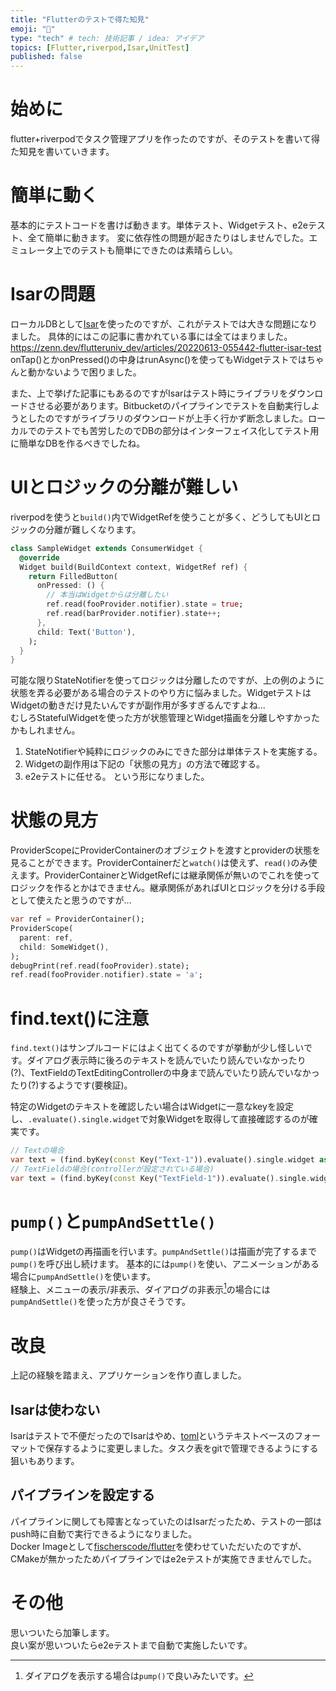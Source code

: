 ```yaml
---
title: "Flutterのテストで得た知見"
emoji: "🦁"
type: "tech" # tech: 技術記事 / idea: アイデア
topics: [Flutter,riverpod,Isar,UnitTest]
published: false
---
```

# 始めに
flutter+riverpodでタスク管理アプリを作ったのですが、そのテストを書いて得た知見を書いていきます。

# 簡単に動く
基本的にテストコードを書けば動きます。単体テスト、Widgetテスト、e2eテスト、全て簡単に動きます。
変に依存性の問題が起きたりはしませんでした。エミュレータ上でのテストも簡単にできたのは素晴らしい。

# Isarの問題
ローカルDBとして[Isar](https://pub.dev/packages/isar)を使ったのですが、これがテストでは大きな問題になりました。
具体的にはこの記事に書かれている事には全てはまりました。  
https://zenn.dev/flutteruniv_dev/articles/20220613-055442-flutter-isar-test  
onTap()とかonPressed()の中身はrunAsync()を使ってもWidgetテストではちゃんと動かないようで困りました。

また、上で挙げた記事にもあるのですがIsarはテスト時にライブラリをダウンロードさせる必要があります。Bitbucketのパイプラインでテストを自動実行しようとしたのですがライブラリのダウンロードが上手く行かず断念しました。ローカルでのテストでも苦労したのでDBの部分はインターフェイス化してテスト用に簡単なDBを作るべきでしたね。

# UIとロジックの分離が難しい
riverpodを使うと`build()`内でWidgetRefを使うことが多く、どうしてもUIとロジックの分離が難しくなります。
```dart
class SampleWidget extends ConsumerWidget {
  @override
  Widget build(BuildContext context, WidgetRef ref) {
    return FilledButton(
      onPressed: () {
        // 本当はWidgetからは分離したい
        ref.read(fooProvider.notifier).state = true;
        ref.read(barProvider.notifier).state++;
      },
      child: Text('Button'),
    );
  }
}
```
可能な限りStateNotifierを使ってロジックは分離したのですが、上の例のように状態を弄る必要がある場合のテストのやり方に悩みました。WidgetテストはWidgetの動きだけ見たいんですが副作用が多すぎるんですよね...  
むしろStatefulWidgetを使った方が状態管理とWidget描画を分離しやすかったかもしれません。
1. StateNotifierや純粋にロジックのみにできた部分は単体テストを実施する。
2. Widgetの副作用は下記の「状態の見方」の方法で確認する。
3. e2eテストに任せる。
という形になりました。

# 状態の見方
ProviderScopeにProviderContainerのオブジェクトを渡すとproviderの状態を見ることができます。ProviderContainerだと`watch()`は使えず、`read()`のみ使えます。ProviderContainerとWidgetRefには継承関係が無いのでこれを使ってロジックを作るとかはできません。継承関係があればUIとロジックを分ける手段として使えたと思うのですが...
```dart
var ref = ProviderContainer();
ProviderScope(
  parent: ref,
  child: SomeWidget(),
);
debugPrint(ref.read(fooProvider).state);
ref.read(fooProvider.notifier).state = 'a';
```

# find.text()に注意
`find.text()`はサンプルコードにはよく出てくるのですが挙動が少し怪しいです。ダイアログ表示時に後ろのテキストを読んでいたり読んでいなかったり(?)、TextFieldのTextEditingControllerの中身まで読んでいたり読んでいなかったり(?)するようです(要検証)。

特定のWidgetのテキストを確認したい場合はWidgetに一意なkeyを設定し、`.evaluate().single.widget`で対象Widgetを取得して直接確認するのが確実です。
```dart
// Textの場合
var text = (find.byKey(const Key("Text-1")).evaluate().single.widget as Text).data;
// TextFieldの場合(controllerが設定されている場合)
var text = (find.byKey(const Key("TextField-1")).evaluate().single.widget as TextField).controller?.text;
```

# `pump()`と`pumpAndSettle()`
`pump()`はWidgetの再描画を行います。`pumpAndSettle()`は描画が完了するまで`pump()`を呼び出し続けます。
基本的には`pump()`を使い、アニメーションがある場合に`pumpAndSettle()`を使います。  
経験上、メニューの表示/非表示、ダイアログの非表示[^1]の場合には`pumpAndSettle()`を使った方が良さそうです。

# 改良
上記の経験を踏まえ、アプリケーションを作り直しました。
## Isarは使わない
Isarはテストで不便だったのでIsarはやめ、[toml](https://ja.wikipedia.org/wiki/TOML)というテキストベースのフォーマットで保存するように変更しました。タスク表をgitで管理できるようにする狙いもあります。

## パイプラインを設定する
パイプラインに関しても障害となっていたのはIsarだったため、テストの一部はpush時に自動で実行できるようになりました。  
Docker Imageとして[fischerscode/flutter](https://hub.docker.com/r/fischerscode/flutter)を使わせていただいたのですが、CMakeが無かったためパイプラインではe2eテストが実施できませんでした。

# その他
思いついたら加筆します。  
良い案が思いついたらe2eテストまで自動で実施したいです。

[^1]: ダイアログを表示する場合は`pump()`で良いみたいです。
